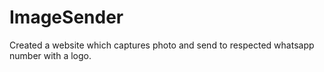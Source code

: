 # ImageSender
Created a website which captures photo and send to respected whatsapp number with a logo.

